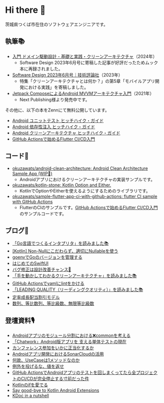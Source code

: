 # Hi there 👋

茨城県つくば市在住のソフトウェアエンジニアです。

## 執筆📚

- [入門 ドメイン駆動設計 - 基礎と実践・クリーンアーキテクチャ](https://gihyo.jp/book/2024/978-4-297-14317-6)（2024年）
  - Software Design 2023年6月号に寄稿した記事が好評だったためムック本に再録されました。
- [Software Design 2023年6月号｜技術評論社](https://gihyo.jp/magazine/SD/archive/2023/202306)（2023年）
  - 特集「クリーンアーキテクチャとは何か？」の第5章「モバイルアプリ開発における実践」を寄稿しました。
- [Jetpack ComposeによるAndroid MVVMアーキテクチャ入門](https://nextpublishing.jp/book/13660.html)（2021年）
  - Next Publishing様より発売中です。

その他に、以下の本をZennにて無料公開しています。

- [Android ユニットテスト ヒッチハイク・ガイド](https://zenn.dev/okuzawats/books/android-unit-testing)
- [Android 依存性注入 ヒッチハイク・ガイド](https://zenn.dev/okuzawats/books/android-dependency-injection)
- [Android クリーンアーキテクチャ ヒッチハイク・ガイド](https://zenn.dev/okuzawats/books/android-clean-architecture)
- [GitHub Actionsで始めるFlutter CI/CD入門](https://zenn.dev/okuzawats/books/say-hello-to-fluter-ci-cd-with-github-actions)

## コード📜

- [okuzawats/android-clean-architecture: Android Clean Architecture Sample App (WIP🤪)](https://github.com/okuzawats/android-clean-architecture)
  - Androidアプリにおけるクリーンアーキテクチャの実装サンプルです。
- [okuzawats/kotlin-stone: Kotlin Option and Either.](https://github.com/okuzawats/kotlin-stone)
  - KotlinでOptionやEitherを使えるようにするためのライブラリです。
- [okuzawats/sample-flutter-app-ci-with-github-actions: flutter CI sample with GitHub Actions](https://github.com/okuzawats/sample-flutter-app-ci-with-github-actions)
  - FlutterのCIのサンプルです。[GitHub Actionsで始めるFlutter CI/CD入門](https://zenn.dev/okuzawats/books/say-hello-to-fluter-ci-cd-with-github-actions)のサンプルコードです。

## ブログ📝

<!-- BLOG-POST-LIST:START -->
- [「Go言語でつくるインタプリタ」を読みました📚](https://okuzawats.com/blog/writing-an-interpreter-in-go/)
- [[Kotlin] Non-Nullにこだわらず、適切にNullableを使う](https://okuzawats.com/blog/nullable-or-non-null/)
- [goenvでGoのバージョンを管理する](https://okuzawats.com/blog/goenv/)
- [はじめてのSwiftUI](https://okuzawats.com/blog/swiftui/)
- [バグ修正は設計改善チャンス🐛](https://okuzawats.com/blog/embrace-bug-fix/)
- [「手を動かしてわかるクリーンアーキテクチャ」を読みました📚](https://okuzawats.com/blog/get-your-hands-dirty-on-clean-architecture/)
- [GitHub Actionsでyamlにlintをかける](https://okuzawats.com/blog/run-yamllint-in-github-actions/)
- [「LEADING QUALITY（リーディングクオリティ）」を読みました📚](https://okuzawats.com/blog/leading-quality/)
- [定率成長配当割引モデル](https://okuzawats.com/blog/diviend-growth-model/)
- [数列、等比数列、等比級数、無限等比級数](https://okuzawats.com/blog/geometric-sequence/)
<!-- BLOG-POST-LIST:END -->

## 登壇資料🎙️

- [Androidアプリのモジュール分割における:x:commonを考える](https://speakerdeck.com/okuzawats/androidapurinomoziyurufen-ge-niokeru-x-commonwokao-eru)
- [「Chatwork」Android版アプリを 支える単体テストの現在](https://speakerdeck.com/okuzawats/chatwork-androidban-apuriwo-zhi-erudan-ti-tesutonoxian-zai)
- [カンファレンス参加をいかに正当化するか](https://speakerdeck.com/okuzawats/kanhuarensucan-jia-woikanizheng-dang-hua-suruka)
- [Androidアプリ開発におけるSonarCloudの活用](https://speakerdeck.com/okuzawats/androidapurikai-fa-niokerusonarcloudnohuo-yong)
- [何故、UseCaseは1メソッドなのか](https://speakerdeck.com/okuzawats/he-gu-usecaseha1mesotudonanoka)
- [例外を投げるな、値を返せ](https://speakerdeck.com/okuzawats/li-wai-wotou-geruna-zhi-wofan-se)
- [GitHub ActionsでAndroidアプリのテストを回しまくってたら全プロジェクトのCI/CDが完全停止する寸前だった件](https://speakerdeck.com/okuzawats/cdgawan-quan-ting-zhi-surucun-qian-datutajian)
- [Kotlinのifを愛でる](https://speakerdeck.com/okuzawats/kotlinnoifwoai-deru)
- [Say good-bye to Kotlin Android Extensions](https://speakerdeck.com/okuzawats/say-good-bye-to-kotlin-android-extensions)
- [KDoc in a nutshell](https://speakerdeck.com/okuzawats/kdoc-in-a-nutshell)
